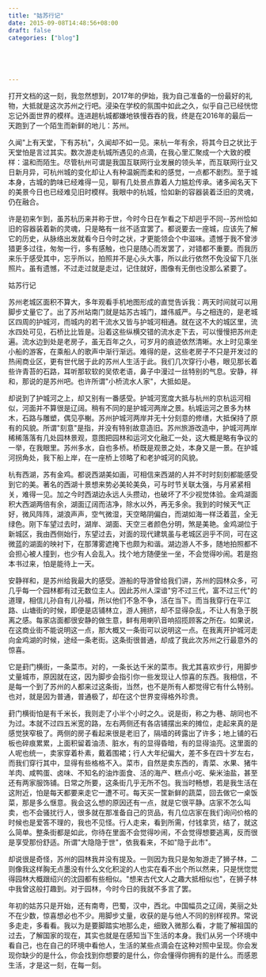 ```yaml
---
title: "姑苏行记"
date: 2015-09-08T14:48:56+08:00
draft: false
categories: ["blog"]





---
```



打开文档的这一刻，我忽然想到，2017年的伊始，我为自己准备的一份最好的礼物，大抵就是这次苏州之行吧。浸染在学校的氛围中如此之久，似乎自己已经恍惚忘记外面世界的模样。连进趟杭城都嫌地铁慢吞吞的我，终是在2016年的最后一天跑到了一个陌生而新鲜的地儿：苏州。

<!--more-->

久闻"上有天堂，下有苏杭"，久闻却不如一见。来杭一年有余，将其今日之状比于天堂怕是言过其实。数次游走杭城所遇见的点滴，在我心里汇聚成一个大致的模样：温和而陌生。尽管杭州可谓是我国互联网行业发展的领头羊，而互联网行业又日新月异，可杭州城的变化却让人有种温婉而柔和的感觉，一点都不剧烈。至于城本身，古城的韵味已经难得一见，聊有几处景点靠着人力尴尬传承。诸多闻名天下的美景今日也已经难见旧时模样。我眼中的杭城，恰如新的容器装着泛旧的灵魂，仍在融合。

许是初来乍到，虽苏杭历来并称于世，今时今日在乍看之下却迥乎不同--苏州恰如旧的容器装着新的灵魂，只是略有一丝不适宜罢了。都说要去一座城，应该先了解它的历史，从脉络出发就看今日今时之状，才更能领会个中滋味。遗憾于我不曾涉猎更多过往，匆匆一行，多有感触，也只是随心而发罢了，对错都不重要。而我历来乐于感受其中，忘乎所以，拍照并不是心头大事，所以此行依然不免没留下几张照片。虽有遗憾，不过走过就是走过，记住就好，图像有无倒也没那么紧要了。

姑苏行记

苏州老城区面积不算大，多年观看手机地图形成的直觉告诉我：两天时间就可以用脚步丈量它了。出了苏州站南门就是姑苏古城门，雄伟威严。与之相连的，是老城区四周的护城河，而城内的若干流水又皆与护城河相通。就在这不大的城区里，流水四处可见，石桥比比皆是。沿着这些纵横交错的流水走下去，可以慢慢把苏州走遍。流水边到处是老房子，虽无百年之久，可岁月的痕迹依然清晰。水上时见乘坐小船的游客，在乘船人的歌声中渐行渐远。难得的是，这些老房子不只是开发过的热闹商业区，更有世代居于此的苏州人生活于此。我们几次穿行小巷，眼见那长着些许青苔的石路，耳听那软软的吴侬老语，鼻子中漫过一丝特别的气息。安静，祥和，那说的是苏州吧。也许所谓"小桥流水人家"，大抵如是。


却说到了护城河之上，却又别有一番感受。护城河宽度大抵与杭州的京杭运河相似，河面并不算很是辽阔。稍有不同的是护城河两岸之景。杭城运河之景多为林木，石路与雕塑，偶见亭榭。苏州护城河两岸并无十分刻意的修缮，大抵保持了原有的风貌。所谓"刻意"是指，并没有特别故意造旧。苏州旅游改造中，护城河两岸稀稀落落有几处园林景观，意图把园林和运河文化融汇一处，这大概是略有争议的一举，在我眼里。苏州多水，自也多桥。桥既是观景之处，本身又是一景。在护城河拐角处，我下船上岸，在一座桥上领略了和老护城河的风貌。

杭有西湖，苏有金鸡。都说西湖美如画，可相信来西湖的人并不时时刻刻都能感受到它的美。著名的西湖十景想来势必美轮美奂，可与时节关联太强，与月紧紧相关，难得一见。加之今时西湖边永远人头攒动，也破坏了不少视觉体验。金鸡湖面积大西湖两倍有余，湖面辽阔而洁净，除水以外，再无多余。我到的时候天气正好，微风阵阵，湖浪声声，空气微湿，天空略阴偏白，而湖如海一样泛着蓝，全无绿色。刚下车望过去时，湖岸、湖面、天空三者颜色分明，煞是美艳。金鸡湖位于新城区，我由西侧始行，东望过去，对面的现代建筑虽与老城区迥乎不同，可在这微蓝的湖面的映衬下，在那薄雾遮掩下也颇为和谐。湖边游人不多，随地拍照都不会担心被人撞到，也少有人会乱入。找个地方随便坐一坐，不会觉得吵闹。若是抱本书过来，怕是能待上一天。

安静祥和，是苏州给我最大的感受。游船的导游曾给我们讲，苏州的园林众多，可几乎每一个园林都有过无数位主人。因此苏州人深谙"穷不过三代，富不过三代"的道理，相信儿孙自有儿孙福，所以他们不急不争，活在当下。而当我穿行在平江路、山塘街的时候，即便是店铺林立，游人拥挤，却不显得杂乱，不让人有急于脱离之感。每家店面都很安静的做生意，鲜有用喇叭音响招揽顾客之所在。如果说，在这商业街不能说明这一点，那大概又一条街可以说明这一点。在我离开护城河走向金鸡湖的时候，途经一条老街。这条街很普通，却成了我此次苏州之行最意外的惊喜。

它是葑门横街，一条菜市。对的，一条长达千米的菜市。我尤其喜欢步行，用脚步丈量城市，原因就在这，因为脚步会指引你一些发现让人惊喜的东西。我相信，不是每一个到了苏州的人都来过这条街，当然，也不是所有人都觉得它有什么特别。也对，就是因为普通，普通极了，却在这个世界变得格外珍贵。

葑门横街怕是有千米长，我则走了小半个小时之久。说是街，称之为巷、胡同也不为过。本就不过四五米宽的路，左右两侧还有各店铺摆出来的摊位，走起来真的是感觉狭窄极了。两侧的房子看起来很是老旧了，隔墙的砖露出了许多；地上铺的石板也碎痕累累，上面积留着油渍、脏水，有的显得昏暗，有的显得油亮。这里面的人呢也统一，卖家穿着朴素，戴着围裙；行人大年纪偏大，差不多在四十岁左右，而我们穿行其中，显得有些格格不入。菜市，自然是卖东西的，青菜、水果、猪牛羊肉、咸鸭蛋、卤味、不知名的油炸面食、活的海产、糕点小吃、柴米油盐，甚至还有两家服饰铺。日常之所要，这条街几乎无所不包。我当时畅想，若是我生活在这附近，怕是每天都要来走它一遭不可。每天买一筐新鲜的蔬菜，回去做它一桌饭菜，那是多么惬意。我会这么想的原因还有一点，就是它很平静。店家不怎么叫卖，也不会骚扰行人，很多就在那准备自己的货品，有几位店家在我们询问价格的时候也是爱答不理的，我也不见怪。行人走来，看到所需，付钱拿货，结了，就这么简单。整条街都是如此，你待在里面不会觉得吵闹，不会觉得想要逃离，反而很是享受那份舒适。所谓"大隐隐于世"，依我看来，不如"隐于此市"。

却说很是奇怪，苏州的园林我并没有提及。一则因为我只是匆匆游走了狮子林，二则像我这样胸无点墨没有什么文化积淀的人也实在看不出个所以然来，只是恍惚觉得园林大概跟绍兴的沈园都有些相似。"想来古代文人之趣大抵相似也"，在狮子林中我曾这般打趣到。对于园林，今时今日的我就不多言了罢。

年初的姑苏只是开始，还有南粤，巴蜀，汉中，西北。中国幅员之辽阔，美丽之处不在少数，惊喜想必也不少。用脚步丈量，收获的是与他人不同的别样视界。常说多走走，多看看。我以为是要脚踏实地那么走，细致入微那么看，才能了解祖国的过去，了解国家的现在，其实也就是在感知当下生活的本身。我们从另一个环境中看自己，也在自己的环境中看他人，生活的某些点滴会在这种对照中呈现。你会发现你缺少的是什么，你会找到你想要的是什么，你会懂得你拥有的是什么。而感恩生活，才是这一刻，在每一刻。













